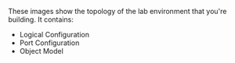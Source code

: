These images show the topology of the lab environment that you're building. It contains:

 - Logical Configuration
 - Port Configuration
 - Object Model
 
